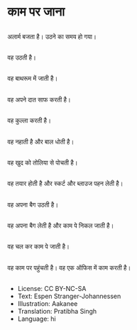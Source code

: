 # काम पर जाना

##
अलार्म बजता है। उठने का समय हो गया।

##
वह उठती है।

##
वह बाथरूम में जाती है।

##
वह अपने दात साफ करती है।

##
वह कुल्ला करती है।

##
वह नहाती है और बाल धोती है।

##
वह खुद को तोलिया से पोचती है।

##
वह तयार होती है और स्कर्ट और ब्लाउज पहन लेती है।

##
वह अपना बैग उठती है।

##
वह अपना बैग लेती है और काम पे निकल जाती है।

##
वह चल कर काम पे जाती है।

##
वह काम पर पहुंचती है। वह एक ऑफिस में काम करती है।

##
* License: CC BY-NC-SA
* Text: Espen Stranger-Johannessen
* Illustration: Aakanee
* Translation: Pratibha Singh
* Language: hi
